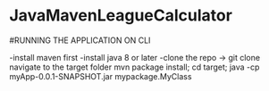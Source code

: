 # JavaMavenLeagueCalculator

#RUNNING THE APPLICATION ON CLI
  
  -install maven first
  -install java 8 or later
  -clone the repo -> git clone 
  navigate to the target folder
  mvn package install;
  cd target;
  java -cp myApp-0.0.1-SNAPSHOT.jar mypackage.MyClass
